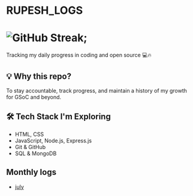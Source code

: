 # RUPESH_LOGS

# ![GitHub Streak](https://github-readme-streak-stats.herokuapp.com/?user=Rynox1612&theme=default);

Tracking my daily progress in coding and open source 💻🔥

## 💡 Why this repo?
To stay accountable, track progress, and maintain a history of my growth for GSoC and beyond.

## 🛠️ Tech Stack I'm Exploring
- HTML, CSS
- JavaScript, Node.js, Express.js
- Git & GitHub
- SQL & MongoDB

## Monthly logs
- [july](./2025/july.md)